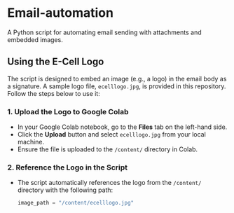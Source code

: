 # Email-automation
A Python script for automating email sending with attachments and embedded images.
## Using the E-Cell Logo

The script is designed to embed an image (e.g., a logo) in the email body as a signature. A sample logo file, `ecelllogo.jpg`, is provided in this repository. Follow the steps below to use it:

### 1. Upload the Logo to Google Colab
- In your Google Colab notebook, go to the **Files** tab on the left-hand side.
- Click the **Upload** button and select `ecelllogo.jpg` from your local machine.
- Ensure the file is uploaded to the `/content/` directory in Colab.

### 2. Reference the Logo in the Script
- The script automatically references the logo from the `/content/` directory with the following path:
  ```python
  image_path = "/content/ecelllogo.jpg"
